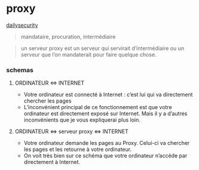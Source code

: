# proxy
[dailysecurity]('https://www.dailysecurity.fr/server-side-request-forgery/')

> mandataire, procuration, intermédiaire

>un serveur proxy est un serveur qui servirait d’intermédiaire ou un serveur que l’on mandaterait pour faire quelque chose.

### schemas
1. ORDINATEUR <=> INTERNET
     - Votre ordinateur est connecté à Internet : c’est lui qui va directement chercher les pages
     - L’inconvénient principal de ce fonctionnement est que votre ordinateur est directement exposé sur Internet. Mais il y a d’autres inconvénients que je vous expliquerai plus loin.
 
2. ORDINATEUR <=> serveur proxy <=> INTERNET
     - Votre ordinateur demande les pages au Proxy.
         Celui-ci va chercher les pages et les retourne à votre ordinateur.
     - On voit très bien sur ce schéma que votre ordinateur n’accède par directement à Internet.
 